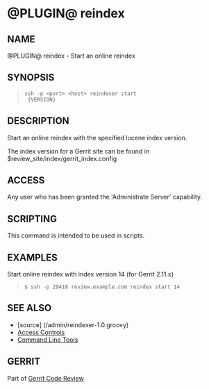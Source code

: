 @PLUGIN@ reindex
================

NAME
----
@PLUGIN@ reindex - Start an online reindex

SYNOPSIS
--------
>     ssh -p <port> <host> reindexer start
>      {VERSION}


DESCRIPTION
-----------
Start an online reindex with the specified lucene index version.

The index version for a Gerrit site can be found in
$review_site/index/gerrit_index.config

ACCESS
------
Any user who has been granted the 'Administrate Server' capability.

SCRIPTING
---------
This command is intended to be used in scripts.

EXAMPLES
--------

Start online reindex with index version 14 (for Gerrit 2.11.x)

>     $ ssh -p 29418 review.example.com reindex start 14

SEE ALSO
--------

* [source] (/admin/reindexer-1.0.groovy)
* [Access Controls](../../../Documentation/access-control.html)
* [Command Line Tools](../../../Documentation/cmd-index.html)

GERRIT
------
Part of [Gerrit Code Review](../../Documentation/index.html)
